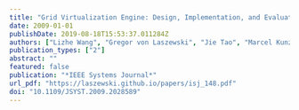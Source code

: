```yaml
---
title: "Grid Virtualization Engine: Design, Implementation, and Evaluation"
date: 2009-01-01
publishDate: 2019-08-18T15:53:37.011284Z
authors: ["Lizhe Wang", "Gregor von Laszewski", "Jie Tao", "Marcel Kunze"]
publication_types: ["2"]
abstract: ""
featured: false
publication: "*IEEE Systems Journal*"
url_pdf: "https://laszewski.github.io/papers/isj_148.pdf"
doi: "10.1109/JSYST.2009.2028589"
---
```


